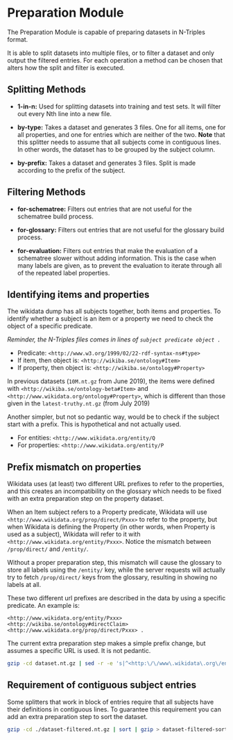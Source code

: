 # Preparation Module

The Preparation Module is capable of preparing datasets in N-Triples format.

It is able to split datasets into multiple files, or to filter a dataset and only output the filtered entries.
For each operation a method can be chosen that alters how the split and filter is executed.

## Splitting Methods

* **1-in-n:** Used for splitting datasets into training and test sets. It will filter out every Nth line into a new file.

* **by-type:** Takes a dataset and generates 3 files. One for all items, one for all properties, and one for entries which are neither of the two. **Note** that this splitter needs to assume that all subjects come in contiguous lines. In other words, the dataset has to be grouped by the subject column.

* **by-prefix:** Takes a dataset and generates 3 files. Split is made according to the prefix of the subject. 

## Filtering Methods

* **for-schematree:** Filters out entries that are not useful for the schematree build process.

* **for-glossary:** Filters out entries that are not useful for the glossary build process.

* **for-evaluation:** Filters out entries that make the evaluation of a schematree slower without adding information. This is the case when many labels are given, as to prevent the evaluation to iterate through all of the repeated label properties.


## Identifying items and properties

The wikidata dump has all subjects together, both items and properties. To identify whether a subject
is an item or a property we need to check the object of a specific predicate.

*Reminder, the N-Triples files comes in lines of `subject predicate object .`*

* Predicate: `<http://www.w3.org/1999/02/22-rdf-syntax-ns#type>`
* If item, then object is: `<http://wikiba.se/ontology#Item>`
* If property, then object is: `<http://wikiba.se/ontology#Property>`

In previous datasets (`10M.nt.gz` from June 2019), the items were defined with `<http://wikiba.se/ontology-beta#Item>` and `<http://www.wikidata.org/ontology#Property>`, which is different than those given in the `latest-truthy.nt.gz` (from July 2019)

Another simpler, but not so pedantic way, would be to check if the subject start with a prefix. This is hypothetical and not actually used.

* For entities: `<http://www.wikidata.org/entity/Q`
* For properties: `<http://www.wikidata.org/entity/P`


## Prefix mismatch on properties

Wikidata uses (at least) two different URL prefixes to refer to the properties, and this creates an incompatibility on the glossary which needs to be fixed with an extra preparation step on the property dataset.

When an Item subject refers to a Property predicate, Wikidata will use `<http://www.wikidata.org/prop/direct/Pxxx>` to refer to the property, but when Wikidata is defining the Property (in other words, when Property is used as a subject), Wikidata will refer to it with `<http://www.wikidata.org/entity/Pxxx>`. Notice the mismatch between `/prop/direct/` and `/entity/`.

Without a proper preparation step, this mismatch will cause the glossary to store all labels using the `/entity/` key, while the server requests will actually try to fetch `/prop/direct/` keys from the glossary, resulting in showing no labels at all.

These two different url prefixes are described in the data by using a specific predicate. An example is:

    <http://www.wikidata.org/entity/Pxxx> <http://wikiba.se/ontology#directClaim> <http://www.wikidata.org/prop/direct/Pxxx> .

The current extra preparation step makes a simple prefix change, but assumes a specific URL is used. It is not pedantic.

```bash
gzip -cd dataset.nt.gz | sed -r -e 's|^<http:\/\/www\.wikidata\.org\/entity\/P([^>]+)>|<http://www.wikidata.org/prop/direct/P\1>|g' | gzip > ./dataset-altered.nt.gz
```

## Requirement of contiguous subject entries

Some splitters that work in block of entries require that all subjects have their definitions in contiguous lines. To guarantee this requirement you can add an extra preparation step to sort the dataset.

```bash
gzip -cd ./dataset-filtered.nt.gz | sort | gzip > dataset-filtered-sorted.nt.gz
```

